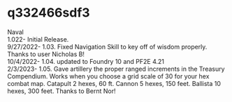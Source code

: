 # q332466sdf3
Naval  
1.022- Initial Release.   
9/27/2022- 1.03.  Fixed Navigation Skill to key off of wisdom properly. Thanks to user Nicholas B!  
10/4/2022- 1.04. updated to Foundry 10 and PF2E 4.21  
2/3/2023- 1.05. Gave artillery the proper ranged increments in the Treasury Compendium.  Works when you choose a grid scale of 30 for your hex combat map.  Catapult 2 hexes, 60 ft. Cannon 5 hexes, 150 feet.  Ballista 10 hexes, 300 feet.  Thanks to Bernt Nor!
